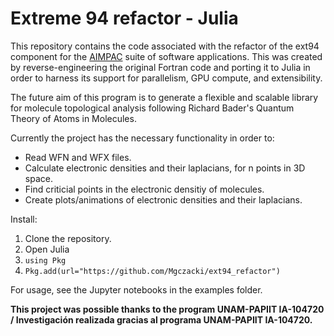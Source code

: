 # Extreme 94 refactor - Julia

This repository contains the code associated with the refactor of the ext94 component for the [AIMPAC](https://www.chemistry.mcmaster.ca/aimpac/imagemap/imagemap.htm) suite of software applications. This was created by reverse-engineering the original Fortran code and porting it to Julia in order to harness its support for parallelism, GPU compute, and extensibility.

The future aim of this program is to generate a flexible and scalable library for molecule topological analysis following Richard Bader's Quantum Theory of Atoms in Molecules.

Currently the project has the necessary functionality in order to:

- Read WFN and WFX files.
- Calculate electronic densities and their laplacians, for n points in 3D space.
- Find criticial points in the electronic densitiy of molecules.
- Create plots/animations of electronic densities and their laplacians.

Install:
1. Clone the repository.
2. Open Julia
3. `using Pkg`
4. `Pkg.add(url="https://github.com/Mgczacki/ext94_refactor")`

For usage, see the Jupyter notebooks in the examples folder.

**This project was possible thanks to the program UNAM-PAPIIT IA-104720 / Investigación realizada gracias al programa UNAM-PAPIIT IA-104720.**
